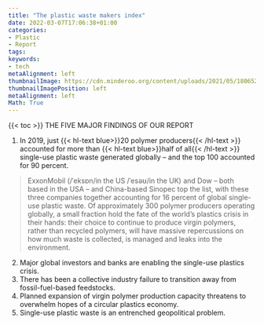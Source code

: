 ```yaml
---
title: "The plastic waste makers index"
date: 2022-03-07T17:06:38+01:00
categories:
- Plastic
- Report
tags:
keywords:
- tech
metaAlignment: left
thumbnailImage: https://cdn.minderoo.org/content/uploads/2021/05/18065252/20210518-pwmi-cover-1600x2262.jpg
thumbnailImagePosition: left
metaAlignment: left
Math: True
---
```

<!--more-->
{{< toc >}}
THE FIVE MAJOR FINDINGS OF OUR REPORT
1. In 2019, just {{< hl-text blue>}}20 polymer producers{{< /hl-text >}} accounted for more than {{< hl-text blue>}}half of all{{< /hl-text >}} single-use plastic waste generated globally – and the top 100 accounted for 90 percent.
> ExxonMobil (/ˈeksɒn/in the US /ˈesəʊ/in the UK) and Dow – both based in the USA – and China-based Sinopec top the list, with these three companies together accounting for 16 percent of global single-use plastic waste. Of approximately 300 polymer producers operating globally, a small fraction hold the fate of the world’s plastics crisis in their hands: their choice to continue to produce virgin polymers, rather than recycled polymers, will have massive repercussions on how much waste is collected, is managed and leaks into the environment.

2. Major global investors and banks are enabling the single-use plastics crisis.
3. There has been a collective industry failure to transition away from fossil-fuel-based feedstocks.
4. Planned expansion of virgin polymer production capacity threatens to overwhelm hopes of a circular plastics economy.
5. Single-use plastic waste is an entrenched geopolitical problem.
